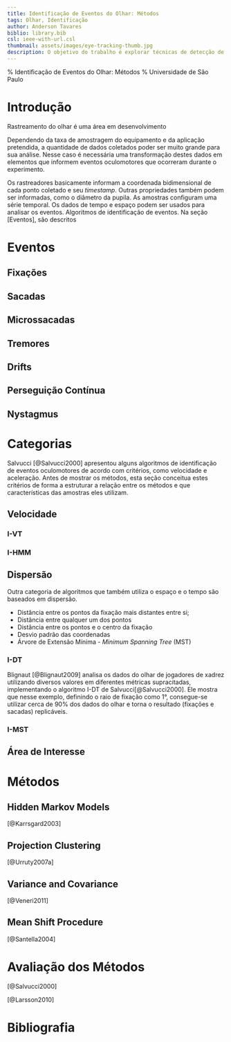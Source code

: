 ```yaml
---
title: Identificação de Eventos do Olhar: Métodos
tags: Olhar, Identificação
author: Anderson Tavares
biblio: library.bib
csl: ieee-with-url.csl
thumbnail: assets/images/eye-tracking-thumb.jpg
description: O objetivo do trabalho é explorar técnicas de detecção de eventos do olhar.
---
```


% Identificação de Eventos do Olhar: Métodos
% Universidade de São Paulo

# Introdução

Rastreamento do olhar é uma área em desenvolvimento

Dependendo da taxa de amostragem do equipamento e da aplicação pretendida, a quantidade de dados coletados poder ser muito grande para sua análise. Nesse caso é necessária uma transformação destes dados em elementos que informem eventos oculomotores que ocorreram durante o experimento.

Os rastreadores basicamente informam a coordenada bidimensional de cada ponto coletado e seu _timestamp_. Outras propriedades também podem ser informadas, como o diâmetro da pupila. As amostras configuram uma série temporal. Os dados de tempo e espaço podem ser usados para analisar os eventos. Algoritmos de identificação de eventos. Na seção [Eventos], são descritos 

# Eventos

## Fixações

## Sacadas

## Microssacadas

## Tremores

## Drifts

## Perseguição Contínua

## Nystagmus 

# Categorias 

Salvucci [@Salvucci2000] apresentou alguns algoritmos de identificação de eventos oculomotores de acordo com critérios, como velocidade e aceleração. Antes de mostrar os métodos, esta seção conceitua estes critérios de forma a estruturar a relação entre os métodos e que características das amostras eles utilizam.

## Velocidade

### I-VT

### I-HMM

## Dispersão

Outra categoria de algoritmos que também utiliza o espaço e o tempo são baseados em dispersão. 

- Distância entre os pontos da fixação mais distantes entre si;
- Distância entre qualquer um dos pontos
- Distância entre os pontos e o centro da fixação
- Desvio padrão das coordenadas
- Árvore de Extensão Mínima - _Minimum Spanning Tree_ (MST)

### I-DT

Blignaut [@Blignaut2009] analisa os dados do olhar de jogadores de xadrez utilizando diversos valores em diferentes métricas supracitadas, implementando o algoritmo I-DT de Salvucci[@Salvucci2000]. Ele mostra que nesse exemplo, definindo o raio de fixação como 1°, consegue-se utilizar cerca de 90% dos dados do olhar e torna o resultado (fixações e sacadas) replicáveis.

### I-MST

## Área de Interesse

# Métodos

## Hidden Markov Models

[@Karrsgard2003]

## Projection Clustering

[@Urruty2007a]

## Variance and Covariance

[@Veneri2011]

## Mean Shift Procedure

[@Santella2004]

## 

# Avaliação dos Métodos



[@Salvucci2000]

[@Larsson2010]

# Bibliografia
